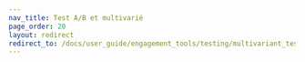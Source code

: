```yaml
---
nav_title: Test A/B et multivarié
page_order: 20
layout: redirect
redirect_to: /docs/user_guide/engagement_tools/testing/multivariant_testing/
---
```

